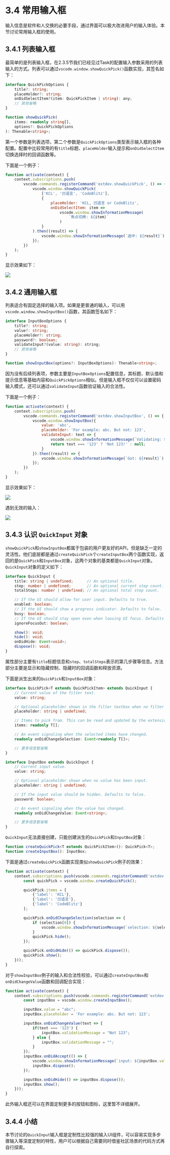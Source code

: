 # 3.4 常用输入框

输入信息是软件和人交换的必要手段，通过界面可以极大改进用户的输入体验。本节讨论常用输入框的使用。

## 3.4.1 列表输入框

最简单的是列表输入框，在2.3.5节我们已经见过Task的配置输入参数采用的列表输入的方式。列表可以通过`vscode.window.showQuickPick()`函数实现，其签名如下：

```ts
interface QuickPickOptions {
    title?: string;
    placeHolder?: string;
    onDidSelectItem?(item: QuickPickItem | string): any;
    // 其他省略
}

function showQuickPick(
    items: readonly string[],
    options?: QuickPickOptions
): Thenable<string>;
```

第一个参数是列表选项，第二个参数是`QuickPickOptions`类型表示输入框的各种配置。配置中比较常用的有`title`标题、`placeHolder`输入提示和`onDidSelectItem`切换选择时的回调函数等。

下面是一个例子：

```js
function activate(context) {
    context.subscriptions.push(
        vscode.commands.registerCommand('extdev.showQuickPick', () => {
            vscode.window.showQuickPick(
                ['KCL', '凹语言', 'CodeBlitz'],
                {
                    placeHolder: 'KCL, 凹语言 or CodeBlitz',
                    onDidSelectItem: item =>
                        vscode.window.showInformationMessage(
                            `焦点切换: ${item}`
                        )
                }
            ).then((result) => {
                vscode.window.showInformationMessage(`选中: ${result}`);
            });
        })
    );
}
```

显示效果如下：

![](../images/ch3.4-01.png)

## 3.4.2 通用输入框

列表适合有固定选择的输入项。如果是更普通的输入，可以用`vscode.window.showInputBox()`函数，其函数签名如下：

```ts 
interface InputBoxOptions {
    title?: string;
    value?: string;
    placeHolder?: string;
    password?: boolean;
    validateInput?(value: string): string;
    // 其他省略
}

function showInputBox(options?: InputBoxOptions): Thenable<string>;
```

因为没有后续列表项，参数主要是`InputBoxOptions`配置信息，其标题、默认值和提示信息等基础内容和`QuickPickOptions`相似。但是输入框不仅仅可以设置密码输入模式，还可以通过`validateInput`函数验证输入的合法性。

下面是一个例子：

```js
function activate(context) {
    context.subscriptions.push(
        vscode.commands.registerCommand('extdev.showInputBox', () => {
            vscode.window.showInputBox({
                value: 'abc',
                placeHolder: 'For example: abc. But not: 123',
                validateInput: text => {
                    vscode.window.showInformationMessage(`Validating: ${text}`);
                    return text === '123' ? 'Not 123!' : null;
                }
            }).then((result) => {
                vscode.window.showInformationMessage(`Got: ${result}`);
            });
        })
    );
}
```

显示效果如下：


![](../images/ch3.4-02.png)

遇到无效的输入：

![](../images/ch3.4-03.png)

## 3.4.3 认识 `QuickInput` 对象

`showQuickPick`和`showInputBox`都属于包装的用户更友好的API，但是缺乏一定的灵活性。他们底层都是通过`createQuickPick`个`createInputBox`两个函数实现，返回的是`QuickPick`和`InputBox`对象，这两个对象的基类都是`QuickInput`对象。`QuickInput`对象的定义如下：

```ts
interface QuickInput {
    title: string | undefined;      // An optional title.
    step: number | undefined;       // An optional current step count.
    totalSteps: number | undefined; // An optional total step count.

    // If the UI should allow for user input. Defaults to true.
    enabled: boolean;
    // If the UI should show a progress indicator. Defaults to false.
    busy: boolean;
    // If the UI should stay open even when loosing UI focus. Defaults to false.
    ignoreFocusOut: boolean;

    show(): void;
    hide(): void;
    onDidHide: Event<void>;
    dispose(): void;
}
```

属性部分主要有`title`标题信息和`step`、`totalSteps`表示的第几步骤等信息。方法部分主要是显示和隐藏控制、隐藏时的回调函数和释放资源。

下面是派生出来的`QuickPick`和`InputBox`对象：

```ts
interface QuickPick<T extends QuickPickItem> extends QuickInput {
    // Current value of the filter text.
    value: string;

    // Optional placeholder shown in the filter textbox when no filter has been entered.
    placeholder: string | undefined;

    // Items to pick from. This can be read and updated by the extension.
    items: readonly T[];

    // An event signaling when the selected items have changed.
    readonly onDidChangeSelection: Event<readonly T[]>;

    // 更多信息暂省略
}

interface InputBox extends QuickInput {
    // Current input value.
    value: string;

    // Optional placeholder shown when no value has been input.
    placeholder: string | undefined;

    // If the input value should be hidden. Defaults to false.
    password: boolean;

    // An event signaling when the value has changed.
    readonly onDidChangeValue: Event<string>;

    // 更多信息暂省略
}
```

`QuickInput`无法直接创建，只能创建派生的`QuickPick`和`InputBox`对象：

```ts 
function createQuickPick<T extends QuickPickItem>(): QuickPick<T>;
function createInputBox(): InputBox;
```

下面是通过`createQuickPick`函数实现类似`showQuickPick`例子的效果：

```js
function activate(context) {
    context.subscriptions.push(vscode.commands.registerCommand('extdev.createQuickPick', () => {
        const quickPick = vscode.window.createQuickPick();

        quickPick.items = [
            {'label': 'KCL'},
            {'label': '凹语言'},
            {'label': 'CodeBlitz'}
        ];

        quickPick.onDidChangeSelection(selection => {
            if (selection[0]) {
                vscode.window.showInformationMessage(`selection: ${selection[0].label}`);
            }
            quickPick.hide();
        });

        quickPick.onDidHide(() => quickPick.dispose());
        quickPick.show();
    }));
}
```

对于`showInputBox`例子的输入和合法性校验，可以通过`createInputBox`和`onDidChangeValue`函数和回调配合实现：

```js
function activate(context) {
    context.subscriptions.push(vscode.commands.registerCommand('extdev.createInputBox', () => {
        const inputBox = vscode.window.createInputBox();

        inputBox.value = "abc";
        inputBox.placeholder = 'For example: abc. But not: 123';

        inputBox.onDidChangeValue(text => {
            if(text === '123') {
                inputBox.validationMessage = "Not 123";
            } else {
                inputBox.validationMessage = "";
            }
        });
        inputBox.onDidAccept(() => {
            vscode.window.showInformationMessage(`input: ${inputBox.value}`);
            inputBox.dispose();
        });

        inputBox.onDidHide(() => inputBox.dispose());
        inputBox.show();
    }));
}
```

此外输入框还可以在界面定制更多的按钮和图标，这里暂不详细展开。

## 3.4.4 小结

本节讨论的`QuickInput`输入框是定制性比较强的输入UI组件，可以容易实现多步骤输入等深度定制的特性，用户可以根据自己需要同时借鉴社区场景的代码方式再自行探索。
